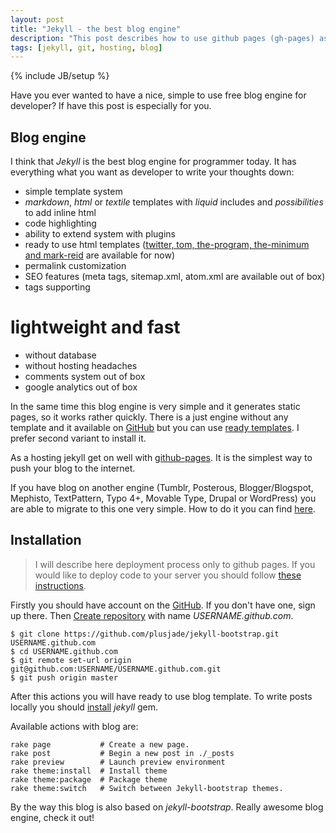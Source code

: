```yaml
---
layout: post
title: "Jekyll - the best blog engine"
description: "This post describes how to use github pages (gh-pages) as hosting to have a simple blog based on jekyll engine. You don't have to pay for hosting at all for it"
tags: [jekyll, git, hosting, blog]
---
```

{% include JB/setup %}

Have you ever wanted to have a nice, simple to use free blog engine for developer? If have this post is especially for you.

## Blog engine

I think that *Jekyll* is the best blog engine for programmer today. It has everything what you want as developer to write your thoughts down:

* simple template system
* *markdown*, *html* or *textile* templates with *liquid* includes and *possibilities* to add inline html
* code highlighting
* ability to extend system with plugins
* ready to use html templates ([twitter, tom, the-program, the-minimum and mark-reid](http://themes.jekyllbootstrap.com/preview/twitter/) are available for now)
* permalink customization
* SEO features (meta tags, sitemap.xml, atom.xml are available out of box)
* tags supporting
# lightweight and fast
* without database
* without hosting headaches
* comments system out of box
* google analytics out of box

In the same time this blog engine is very simple and it generates static pages, so it works rather quickly. There is a just engine without any template and it available on [GitHub](https://github.com/mojombo/jekyll) but you can use [ready templates](http://jekyllbootstrap.com/). I prefer second variant to install it.

As a hosting jekyll get on well with [github-pages](http://pages.github.com/). It is the simplest way to push your blog to the internet.

If you have blog on another engine (Tumblr, Posterous, Blogger/Blogspot, Mephisto, TextPattern, Typo 4+, Movable Type, Drupal or WordPress) you are able to migrate to this one very simple. How to do it you can find [here](https://github.com/mojombo/jekyll/wiki/Blog-Migrations).

## Installation

> I will describe here deployment process only to github pages. If you would like to deploy code to your server you should follow [these instructions](https://github.com/mojombo/jekyll/wiki/Deployment).

Firstly you should have account on the [GitHub](http://github.com). If you don't have one, sign up there. Then [Create repository](https://github.com/repositories/new) with name *USERNAME.github.com*.

    $ git clone https://github.com/plusjade/jekyll-bootstrap.git USERNAME.github.com
    $ cd USERNAME.github.com
    $ git remote set-url origin git@github.com:USERNAME/USERNAME.github.com.git
    $ git push origin master

After this actions you will have ready to use blog template. To write posts locally you should [install](https://github.com/mojombo/jekyll/wiki/Install) *jekyll* gem.

Available actions with blog are:

    rake page           # Create a new page.
    rake post           # Begin a new post in ./_posts
    rake preview        # Launch preview environment
    rake theme:install  # Install theme
    rake theme:package  # Package theme
    rake theme:switch   # Switch between Jekyll-bootstrap themes.

By the way this blog is also based on *jekyll-bootstrap*. Really awesome blog engine, check it out!